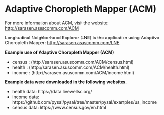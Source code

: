 # Adaptive Choropleth Mapper (ACM)

For more information about ACM, visit the website: http://sarasen.asuscomm.com/ACM

Longitudinal Neighborhood Explorer (LNE) is the application using Adaptive Choropleth Mapper: http://sarasen.asuscomm.com/LNE


<strong>Example use of Adaptive Choropleth Mapper (ACM) </strong>
<ul>
    <li>census : (http://sarasen.asuscomm.com/ACM/census.html)</li>
    <li>health : (http://sarasen.asuscomm.com/ACM/health.html)</li>
    <li>income : (http://sarasen.asuscomm.com/ACM/income.html)</li>
</ul>


<strong> Example data were downloaded in the following websites.</strong>
<ul>
    <li>health data: https://data.livewellsd.org/ </li>
    <li>income data: https://github.com/pysal/pysal/tree/master/pysal/examples/us_income </li>
    <li>census data: https://www.census.gov/en.html </li>
</ul>

